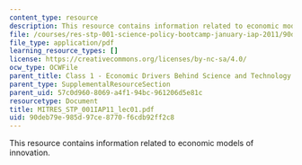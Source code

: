 ```yaml
---
content_type: resource
description: This resource contains information related to economic models of innovation.
file: /courses/res-stp-001-science-policy-bootcamp-january-iap-2011/90deb79e985d97ce8770f6cdb92ff2c8_MITRES_STP_001IAP11_lec01.pdf
file_type: application/pdf
learning_resource_types: []
license: https://creativecommons.org/licenses/by-nc-sa/4.0/
ocw_type: OCWFile
parent_title: Class 1 - Economic Drivers Behind Science and Technology Support
parent_type: SupplementalResourceSection
parent_uid: 57c0d960-8069-a4f1-94bc-961206d5e81c
resourcetype: Document
title: MITRES_STP_001IAP11_lec01.pdf
uid: 90deb79e-985d-97ce-8770-f6cdb92ff2c8
---
```

This resource contains information related to economic models of innovation.
